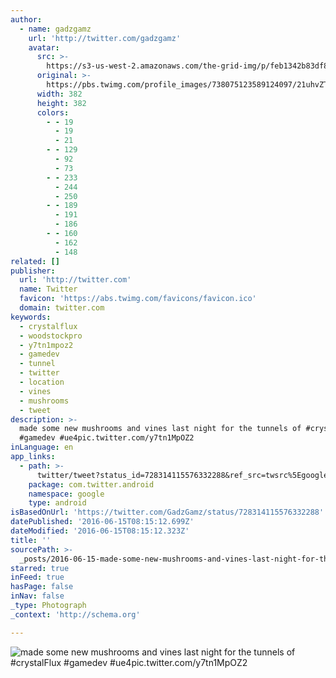 ```yaml
---
author:
  - name: gadzgamz
    url: 'http://twitter.com/gadzgamz'
    avatar:
      src: >-
        https://s3-us-west-2.amazonaws.com/the-grid-img/p/feb1342b83df8978ddbe18a75ff7a7cca50163a4.jpg
      original: >-
        https://pbs.twimg.com/profile_images/738075123589124097/21uhvZTB_400x400.jpg
      width: 382
      height: 382
      colors:
        - - 19
          - 19
          - 21
        - - 129
          - 92
          - 73
        - - 233
          - 244
          - 250
        - - 189
          - 191
          - 186
        - - 160
          - 162
          - 148
related: []
publisher:
  url: 'http://twitter.com'
  name: Twitter
  favicon: 'https://abs.twimg.com/favicons/favicon.ico'
  domain: twitter.com
keywords:
  - crystalflux
  - woodstockpro
  - y7tn1mpoz2
  - gamedev
  - tunnel
  - twitter
  - location
  - vines
  - mushrooms
  - tweet
description: >-
  made some new mushrooms and vines last night for the tunnels of #crystalFlux
  #gamedev #ue4pic.twitter.com/y7tn1MpOZ2
inLanguage: en
app_links:
  - path: >-
      twitter/tweet?status_id=728314115576332288&ref_src=twsrc%5Egoogle%7Ctwcamp%5Eandroidseo%7Ctwgr%5Estatus%7Ctwterm%5E728314115576332288
    package: com.twitter.android
    namespace: google
    type: android
isBasedOnUrl: 'https://twitter.com/GadzGamz/status/728314115576332288'
datePublished: '2016-06-15T08:15:12.699Z'
dateModified: '2016-06-15T08:15:12.323Z'
title: ''
sourcePath: >-
  _posts/2016-06-15-made-some-new-mushrooms-and-vines-last-night-for-the-tunnels.md
starred: true
inFeed: true
hasPage: false
inNav: false
_type: Photograph
_context: 'http://schema.org'

---
```

![made some new mushrooms and vines last night for the tunnels of #crystalFlux #gamedev #ue4pic.twitter.com/y7tn1MpOZ2](https://pbs.twimg.com/media/Cht91AMVEAA17Qh.jpg:large)